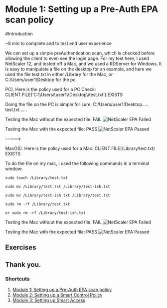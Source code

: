 # Module 1: Setting up a Pre-Auth EPA scan policy

#Introduction

~8 min to complete and to test end user experience

We can set up a simple preAuthentication scan, which is checked before allowing the client to even see the login page. For my test here, I used NetScaler 12, and tested off a Mac, and we used a RDServer for Windows. It is easy to manipulate a file on the desktop for an example, and here we used the file test.txt in either /Library for the Mac, or C:/Users/user1/Desktop for the pc.

PC).	Here is the policy used for a PC Check: CLIENT.FILE('C:\\\\Users\\\\user1\\\\Desktop\\\\test.txt') EXISTS

Doing the file on the PC is simple for sure. C:/Users/user1/Desktop..... test.txt......

Testing the Mac without the expected file: FAIL
![NetScaler EPA Failed](./images/PCPreFail.gif)

Testing the Mac with the expected file: PASS
![NetScaler EPA Passed](./images/PCPrePass.gif)

----->

MacOS).	Here is the policy used for a Mac:
CLIENT.FILE(/Library/test.txt) EXISTS

To do the file on my mac, I used the following commands in a terminal window:

	sudo touch /Library/test.txt

	sudo mv /Library/test.txt /Library/test-ish.txt

	sudo mv /Library/test-ish.txt /Library/test.txt

	sudo rm -rf /Library/test.txt

	or sudo rm -rf /Library/test-ish.txt

Testing the Mac without the expected file: FAIL
![NetScaler EPA Failed](./images/MacPreFail.gif)

Testing the Mac with the expected file: PASS
![NetScaler EPA Passed](./images/MacPrePass.gif)

## Exercises 

## Thank you. 

### Shortcuts
1. [Module 1: Setting up a Pre-Auth EPA scan policy](../Module1)
2. [Module 2: Setting up a Smart Control Policy](../Module2)
3. [Module 3: Setting up Smart Access](../Module3)